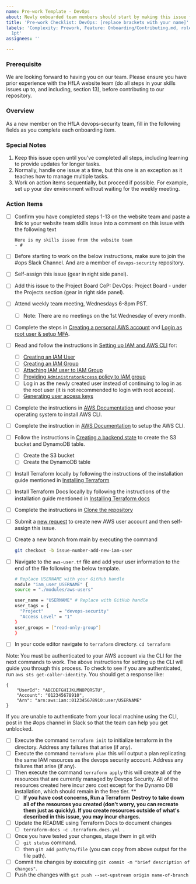 ```yaml
---
name: Pre-work Template - DevOps
about: Newly onboarded team members should start by making this issue for themselves
title: 'Pre-work Checklist: DevOps: [replace brackets with your name]'
labels: 'Complexity: Prework, Feature: Onboarding/Contributing.md, role missing, size:
  1pt'
assignees: ''

---
```


### Prerequisite
We are looking forward to having you on our team. Please ensure you have prior experience with the HfLA website team (do all steps in your skills issues up to, and including, section 13), before contributing to our repository.
### Overview
As a new member on the HfLA devops-security team, fill in the following fields as you complete each onboarding item.

### Special Notes
1. Keep this issue open until you've completed all steps, including learning to provide updates for longer tasks.
2. Normally, handle one issue at a time, but this one is an exception as it teaches how to manage multiple tasks.
3. Work on action items sequentially, but proceed if possible. For example, set up your dev environment without waiting for the weekly meeting.

### Action Items

- [ ] Confirm you have completed steps 1-13 on the website team and paste a link to your website team skills issue into a comment on this issue with the following text
   ```
   Here is my skills issue from the website team
   - # 
   ```
- [ ] Before starting to work on the below instructions, make sure to join the #ops Slack Channel. And are a member of `devops-security` repository.
- [ ] Self-assign this issue (gear in right side panel).
- [ ] Add this issue to the Project Board CoP: DevOps: Project Board - under the Projects section (gear in right side panel).
- [ ] Attend weekly team meeting, Wednesdays 6-8pm PST.
  - [ ] Note: There are no meetings on the 1st Wednesday of every month.
- [ ] Complete the steps in [Creating a personal AWS account](https://github.com/hackforla/devops-security/blob/main/CONTRIBUTING.md#creating-a-personal-aws-account) and [Login as root user & setup MFA](https://github.com/hackforla/devops-security/blob/main/CONTRIBUTING.md#login-as-root-user-&-setup-mfa).
- [ ] Read and follow the instructions in [Setting up IAM and AWS CLI](https://github.com/hackforla/devops-security/blob/main/CONTRIBUTING.md#setting-up-iam-and-aws-cli) for:
    - [ ] [Creating an IAM User](https://github.com/hackforla/devops-security/blob/main/CONTRIBUTING.md#create-an-iam-group)
    - [ ] [Creating an IAM Group](https://github.com/hackforla/devops-security/blob/main/CONTRIBUTING.md#create-an-iam-group)
    - [ ] [Attaching IAM user to IAM Group](https://github.com/hackforla/devops-security/blob/main/CONTRIBUTING.md#attach-iam-user-to-iam-group)
    - [ ] [Providing `AdministratorAccess` policy to IAM group](https://github.com/hackforla/devops-security/blob/main/CONTRIBUTING.md#attach-administratoraccess-policy-to-iam-group)
    - [ ] Log in as the newly created user instead of continuing to log in as the root user (it is not recommended to login with root access).
    - [ ] [Generating user access keys](https://github.com/hackforla/devops-security/blob/main/CONTRIBUTING.md#generating-access-keys-for-aws-cli)
- [ ] Complete the instructions in [AWS Documentation](https://docs.aws.amazon.com/cli/v1/userguide/cli-chap-install.html) and choose your operating system to install AWS CLI. 
- [ ] Complete the instruction in [AWS Documentation](https://docs.aws.amazon.com/cli/latest/userguide/cli-authentication-short-term.html) to setup the AWS CLI.
- [ ] Follow the instructions in [Creating a backend state](https://github.com/hackforla/devops-security/blob/main/CONTRIBUTING.md#creating-backend-state) to create the S3 bucket and DynamoDB table.
  - [ ] Create the S3 bucket
  - [ ] Create the DynamoDB table
- [ ] Install Terraform locally by following the instructions of the installation guide mentioned in [Installing Terraform](https://github.com/hackforla/devops-security/blob/main/CONTRIBUTING.md#installing-terraform)
- [ ] Install Terraform Docs locally by following the instructions of the installation guide mentioned in [Installing Terraform docs](https://github.com/hackforla/devops-security/blob/main/CONTRIBUTING.md#installing-terraform-docs)
- [ ] Complete the instructions in [Clone the repository](https://github.com/hackforla/devops-security/blob/main/CONTRIBUTING.md#clone-the-repository)
- [ ] Submit a [new request](https://github.com/hackforla/devops-security/issues/new?assignees=&labels=enhancement&projects=&template=request-aws-iam-resources.yml) to create new AWS user account and then self-assign this issue.
- [ ] Create a new branch from main by executing the command

    ```bash
    git checkout -b issue-number-add-new-iam-user

    ```
- [ ] Navigate to the `aws-user.tf` file and add your user information to the end of the file following the below template.

    ```bash
    # Replace USERNAME with your GitHub handle
    module "iam_user_USERNAME" {
    source = "./modules/aws-users"

    user_name = "USERNAME" # Replace with GitHub handle
    user_tags = {
      "Project"      = "devops-security"
      "Access Level" = "1"
    }
    user_groups = ["read-only-group"]
    }

    ```
- [ ] In your code editor navigate to `terraform` directory. `cd terraform`

Note: You must be authenticated to your AWS account via the CLI for the next commands to work. The above instructions for setting up the CLI will guide you through this process. To check to see if you are authenticated, run `aws sts get-caller-identity`. You should get a response like:

```
{
    "UserId": "ABCDEFGHIJKLMNOPQRSTU",
    "Account": "012345678910",
    "Arn": "arn:aws:iam::012345678910:user/USERNAME"
}
```
If you are unable to authenticate from your local machine using the CLI, post in the #ops channel in Slack so that the team can help you get unblocked.
- [ ] Execute the command `terraform init` to initialize terraform in the directory. Address any failures that arise (if any).
- [ ] Execute the command `terraform plan` this will output a plan replicating the same IAM resources as the devops security account. Address any failures that arise (if any).
- [ ] Then execute the command `terraform apply` this will create all of the resources that are currently managed by Devops Security. All of the resources created here incur zero cost except for the Dynamo DB installation, which should remain in the free tier. **
  - [ ] **If you have cost concerns, Run a Terraform Destroy to take down all of the resources you created (don't worry, you can recreate them just as quickly). If you create resources outside of what's described in this issue, you may incur charges.**
- [ ] Update the README using Terraform Docs to document changes
  - [ ] ```terraform-docs -c .terraform.docs.yml .```
- [ ] Once you have tested your changes, stage them in git with 
    - [ ] `git status` command.
    - [ ] then `git add path/to/file` (you can copy from above output for the file path).
- [ ] Commit the changes by executing `git commit -m "brief description of changes"`.
- [ ] Push the changes with `git push --set-upstream origin name-of-branch`
